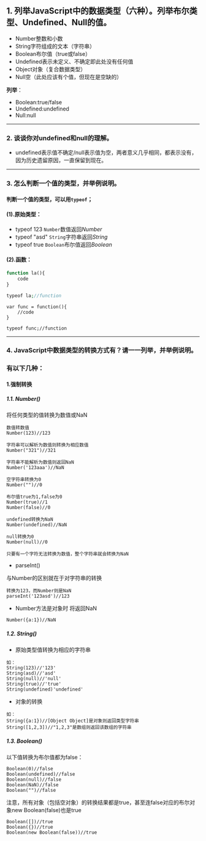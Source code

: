 ## 1. 列举JavaScript中的数据类型（六种）。列举布尔类型、Undefined、Null的值。
 - Number整数和小数
 - String字符组成的文本（字符串）
 - Boolean布尔值（true或false）
 - Undefined表示未定义、不确定即此处没有任何值
 - Object对象（复合数据类型）
 - Null空（此处应该有个值，但现在是空缺的）

 **列举**：

- Boolean:true/false
- Undefined:undefined
- Null:null
---

### 2. 谈谈你对undefined和null的理解。
- undefined表示值不确定/null表示值为空，两者意义几乎相同，都表示没有，因为历史遗留原因，一直保留到现在。
---
### 3. 怎么判断一个值的类型，并举例说明。
#### 判断一个值的类型，可以用`typeof`；
#### (1).原始类型：
-  typeof 123 ``Number``数值返回*Number*
-  typeof "asd" ``String``字符串返回*String*
-  typeof true ``Boolean``布尔值返回*Boolean*

#### (2).函数：

```php
function la(){
    code
}

typeof la;//function
```

```
var func = function(){
    //code
}

typeof func;//function
```


---
### 4. JavaScript中数据类型的转换方式有？请一一列举，并举例说明。
### 有以下几种：
#### 1.强制转换
##### 1.1. Number()

将任何类型的值转换为数值或NaN
```
数值转数值
Number(123)//123

字符串可以解析为数值则转换为相应数值
Number("321")//321

字符串不能解析为数值则返回NaN
Number('123aaa')//NaN

空字符串转换为0
Number("")//0

布尔值true为1,false为0
Number(true)//1
Number(false)//0

undefined转换为NaN
Number(undefined)//NaN

null转换为0
Number(null)//0

只要有一个字符无法转换为数值，整个字符串就会转换为NaN
```
- parseInt()

与Number的区别就在于对字符串的转换
```
转换为123，而Number则是NaN
parseInt('123asd')//123
```
- Number方法是对象时 将返回NaN
```
Number({a:1})//NaN
```
##### 1.2. String()
- 原始类型值转换为相应的字符串
```
如：
String(123)//'123'
String(asd)//'asd'
String(null)//'null'
String(true)//'true'
String(undefined)'undefined'
```
- 对象的转换
```
如：
String({a:1})//[Object Object]是对象则返回类型字符串
String([1,2,3])//"1,2,3"是数组则返回该数组的字符串
```
##### 1.3. Boolean()
以下值转换为布尔值都为false：
```
Boolean(0)//false
Boolean(undefined)//false
Boolean(null)//false
Boolean(NaN)//false
Boolean("")//false
```
注意，所有对象（包括空对象）的转换结果都是true，甚至连false对应的布尔对象new Boolean(false)也是true
```
Boolean([])//true
Boolean({})//true
Boolean(new Boolean(false))//true
```
